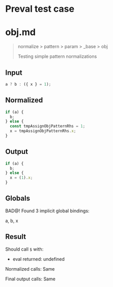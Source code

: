 # Preval test case

# obj.md

> normalize > pattern > param > _base > obj
>
> Testing simple pattern normalizations

## Input

`````js filename=intro
a ? b : ({ x } = 1);
`````

## Normalized

`````js filename=intro
if (a) {
  b;
} else {
  const tmpAssignObjPatternRhs = 1;
  x = tmpAssignObjPatternRhs.x;
}
`````

## Output

`````js filename=intro
if (a) {
  b;
} else {
  x = (1).x;
}
`````

## Globals

BAD@! Found 3 implicit global bindings:

a, b, x

## Result

Should call `$` with:
 - eval returned: undefined

Normalized calls: Same

Final output calls: Same
